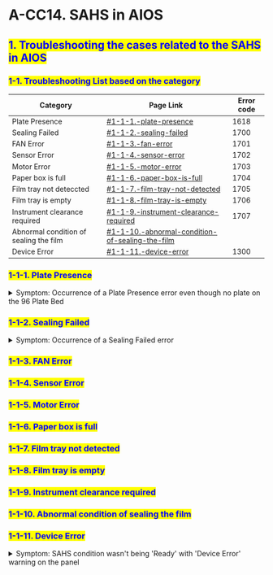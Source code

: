 # A-CC14. SAHS in AIOS

## <mark style="color:blue;">1. Troubleshooting the cases related to the SAHS in AIOS</mark>

### &#x20;   <mark style="color:blue;">1-1. Troubleshooting List based on the category</mark>

| Category                               | Page Link                                                                                                                           | Error code |
| -------------------------------------- | ----------------------------------------------------------------------------------------------------------------------------------- | ---------- |
| Plate Presence                         | [#1-1-1.-plate-presence](a-cc14.-sahs-in-aios.md#1-1-1.-plate-presence "mention")                                                   | 1618       |
| Sealing Failed                         | [#1-1-2.-sealing-failed](a-cc14.-sahs-in-aios.md#1-1-2.-sealing-failed "mention")                                                   | 1700       |
| FAN Error                              | [#1-1-3.-fan-error](a-cc14.-sahs-in-aios.md#1-1-3.-fan-error "mention")                                                             | 1701       |
| Sensor Error                           | [#1-1-4.-sensor-error](a-cc14.-sahs-in-aios.md#1-1-4.-sensor-error "mention")                                                       | 1702       |
| Motor Error                            | [#1-1-5.-motor-error](a-cc14.-sahs-in-aios.md#1-1-5.-motor-error "mention")                                                         | 1703       |
| Paper box is full                      | [#1-1-6.-paper-box-is-full](a-cc14.-sahs-in-aios.md#1-1-6.-paper-box-is-full "mention")                                             | 1704       |
| Film tray not deteccted                | [#1-1-7.-film-tray-not-detected](a-cc14.-sahs-in-aios.md#1-1-7.-film-tray-not-detected "mention")                                   | 1705       |
| Film tray is empty                     | [#1-1-8.-film-tray-is-empty](a-cc14.-sahs-in-aios.md#1-1-8.-film-tray-is-empty "mention")                                           | 1706       |
| Instrument clearance required          | [#1-1-9.-instrument-clearance-required](a-cc14.-sahs-in-aios.md#1-1-9.-instrument-clearance-required "mention")                     | 1707       |
| Abnormal condition of sealing the film | [#1-1-10.-abnormal-condition-of-sealing-the-film](a-cc14.-sahs-in-aios.md#1-1-10.-abnormal-condition-of-sealing-the-film "mention") |            |
| Device Error                           | [#1-1-11.-device-error](a-cc14.-sahs-in-aios.md#1-1-11.-device-error "mention")                                                     | 1300       |



### &#x20;       <mark style="color:blue;">1-1-1. Plate Presence</mark>

<details>

<summary>Symptom: Occurrence of a Plate Presence error even though no plate on the 96 Plate Bed</summary>

1.  <mark style="color:blue;">**Case (Updated 13th, June 2022)**</mark>

    *   **Root Cause Analysis(RCA):**

        * [x] The Sensing Sensitivity of the Plate Presence Sensor(CX-419) was roughly presumed to be high rather than standard.

        ![](<../../../../../.gitbook/assets/image (34).png>)![](<../../../../../.gitbook/assets/image (122).png>)
    * **Corrective Measure(CM):**
      * [x] Adjusted the Sensing Sensitivity of the Plate Presence Sensor(CX-491) from the 'Dark' level to the 'Light' level by rotating the knob of the variable resistor(VR) type.

    &#x20;     ![](<../../../../../.gitbook/assets/image (22).png>)![](<../../../../../.gitbook/assets/image (59).png>)

</details>

### &#x20;       <mark style="color:blue;">1-1-2. Sealing Failed</mark>

<details>

<summary>Symptom: Occurrence of a Sealing Failed error</summary>

1.  <mark style="color:blue;">**Case (Updated 15th, June 2022)**</mark>

    *   **Root Cause Analysis(RCA):**&#x20;

        * [x] Untiered condition of the film placed into the Film Tray.

        &#x20;                     ![](<../../../../../.gitbook/assets/image (98).png>)
    * **Corrective Measure(CM):**
      * [x] Placed all the film back into the Film Tray correctly referring to the guide in the Manual.
      * [x] Conducted the sealing several times to check if the issue was gone.
    *   **Reference:**

        \-> If there would be a partial remainder of the film on the Heater Plate,&#x20;

        &#x20;   conduct the sealing several times using the new films until all remainders&#x20;

        &#x20;   are removed.

        &#x20;                     ![](<../../../../../.gitbook/assets/image (159).png>)



    &#x20;     \-> Refer to the abnormal sealing condition cases below(that might be been&#x20;

    &#x20;         by processing the sealing step with an uncertain abnormal condition)

    &#x20;                             ![](<../../../../../.gitbook/assets/image (30).png>)
2. <mark style="color:blue;">**Case (Updated 30th, June 2022)**</mark>
   *   **Root Cause Analysis(RCA):**

       * [x] Presumed that a partial film remainder(that might be been by processing the sealing step with an uncertain abnormal condition) on the Heater Plate was involved with the Sealing failed error.

       ![](<../../../../../.gitbook/assets/image (98).png>)![](<../../../../../.gitbook/assets/image (20).png>)
   * **Corrective Measure(CM):**
     *   [x] Conducted the sealing several times using the new films until all remainders are removed.

         &#x20;               ![](<../../../../../.gitbook/assets/image (159).png>)
     * [x] Conducted the sealing several times to check if the issue was gone.

</details>

### &#x20;       <mark style="color:blue;">1-1-3. FAN Error</mark>

### &#x20;       <mark style="color:blue;">1-1-4. Sensor Error</mark>

### &#x20;       <mark style="color:blue;">1-1-5. Motor Error</mark>

### &#x20;       <mark style="color:blue;">1-1-6. Paper box is full</mark>

### &#x20;       <mark style="color:blue;">1-1-7. Film tray not detected</mark>

### &#x20;       <mark style="color:blue;">1-1-8. Film tray is empty</mark>

### &#x20;       <mark style="color:blue;">1-1-9. Instrument clearance required</mark>

### &#x20;       <mark style="color:blue;">1-1-10. Abnormal condition of sealing the film</mark>

### &#x20;       <mark style="color:blue;">1-1-11. Device Error</mark>

<details>

<summary>Symptom: SAHS condition wasn't being 'Ready' with 'Device Error' warning on the panel</summary>

1.  <mark style="color:blue;">**Case (Updated 8th, June 2022)**</mark>

    *   **Root Cause Analysis(RCA):**

        * [x] In the step that SAHS condition should have been as 'Ready', the sensors(which are set as Emitting & Detecting) were warning the sensing condition by an unknown paper attached to the detect sensor hole.

        ![](<../../../../../.gitbook/assets/image (138).png>)![](<../../../../../.gitbook/assets/image (36).png>)
    *   **Corrective Measure(CM):**

        * [x] Took the unknown paper off on the detect sensor location.




2.  <mark style="color:blue;">**Case (Updated 14th, June 2022)**</mark>

    *   **Root Cause Analysis(RCA):**

        * [ ] Unknown: Need to check and analyze
        * [x] Presumption:

        &#x20;      1\) An unknown film(that might be been by processing the sealing step with&#x20;

    &#x20;                an uncertain abnormal condition) was located around the heater.

    &#x20;            2\) The Temp. sensor attached to the FPCB HEATER would be taken off.

    &#x20;                \-> This issue often occurred by the temperature sensor was soldering by

    &#x20;                     200 degrees Celcius in the First Article.

    &#x20;                \-> As a result of analyzing it by SAHS Manufacturer, it was a defective&#x20;

    &#x20;                     soldering case and improved.

    ![](<../../../../../.gitbook/assets/image (35).png>)![](<../../../../../.gitbook/assets/image (55).png>)

    * **Corrective Measure(CM):**
      * [x] Remove the unknown film mentioned above.
      * [x] Replace the FPCB HEATER with a new one.

    ![](<../../../../../.gitbook/assets/image (27).png>)![](<../../../../../.gitbook/assets/image (65).png>)

</details>
